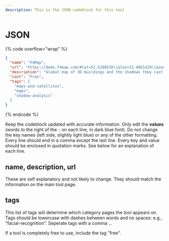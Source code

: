 ```yaml
---
description: This is the JSON codeblock for this tool
---
```


# JSON

{% code overflow="wrap" %}
```json
{
  "name": "F4Map",
  "url": "https://demo.f4map.com/#lat=52.5208538\\&lon=13.4061429\\&zoom=17\\&camera.theta=80\\&camera.phi=-60.734",
  "description": "Global map of 3D buildings and the shadows they cast at morning, noon, evening.",
  "cost": "Free",
  "tags": [
    "maps-and-satellites",
    "maps",
    "shadow-analysis"
  ]
}
```
{% endcode %}

Keep the codeblock updated with accurate information. Only edit the **values** (words to the right of the `:` on each line, in dark blue font). Do not change the key names (left side, slightly light blue) or any of the other formatting. Every line should end in a comma except the last line. Every key and value should be enclosed in quotation marks. See below for an explanation of each line.&#x20;

## name, description, url

These are self explanatory and not likely to change. They should match the information on the main tool page.

## tags

This list of tags will determine which category pages the tool appears on. Tags should be lowercase with dashes between words and no spaces: e.g., "facial-recognition". Seperate tags with a comma `,`.

If a tool is completely free to use, include the tag "free".

